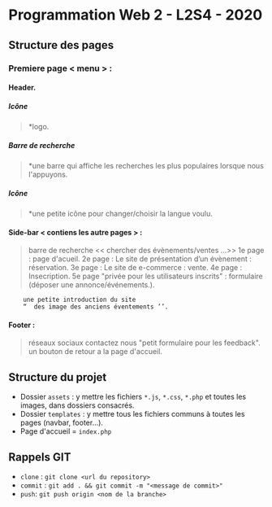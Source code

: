 # Programmation Web 2 - L2S4 - 2020
   
## Structure des pages 
### Premiere page <  menu  > :
#### Header. 
##### Icône
> *logo.

##### Barre de recherche 
> *une barre qui affiche les recherches les plus populaires lorsque nous l'appuyons.

##### Icône 
> *une petite icône pour changer/choisir la langue voulu.
		
#### Side-bar  < contiens les autre pages  > :
	
> barre de recherche << chercher des évènements/ventes ...>>
> 1e page : page d'acueil.
> 2e page : Le site de présentation d’un évènement : réservation.
> 3e page : Le site de e-commerce : vente.
> 4e page : Insecription.
> 5e page "privée pour les utilisateurs inscrits" : formulaire (déposer une annonce/événements.).
	

		une petite introduction du site
		“  des image des anciens éventements ’’.

#### Footer : 
> réseaux sociaux 
> contactez nous "petit formulaire pour les feedback".
> un bouton de retour a la page d'accueil.





## Structure du projet

* Dossier `assets` : y mettre les fichiers `*.js`, `*.css`, `*.php` et toutes les images, dans dossiers consacrés.
* Dossier `templates` : y mettre tous les fichiers communs à toutes les pages (navbar, footer...).
* Page d'accueil = `index.php`

## Rappels GIT

* `clone` : `git clone <url du repository>`
* `commit` : `git add . && git commit -m "<message de commit>"`
* `push`: `git push origin <nom de la branche>`
